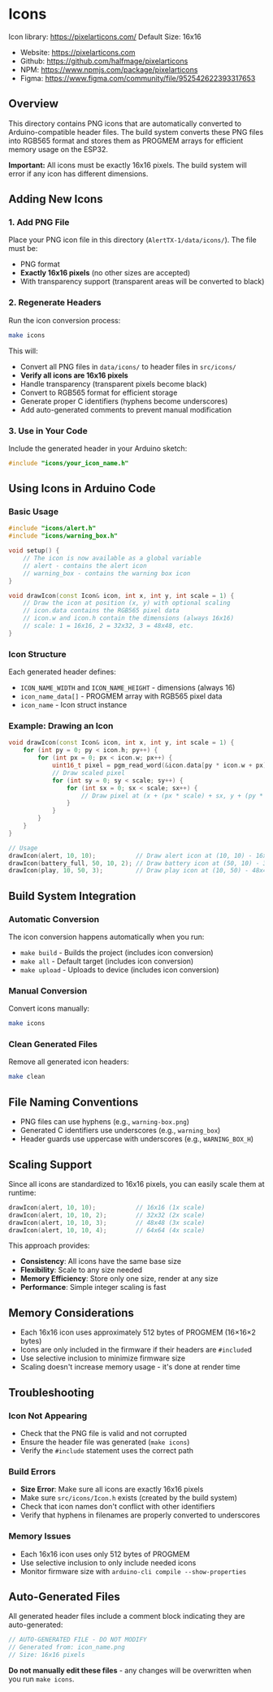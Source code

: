 # Icons

Icon library: https://pixelarticons.com/
Default Size: 16x16

- Website: https://pixelarticons.com
- Github: https://github.com/halfmage/pixelarticons
- NPM: https://www.npmjs.com/package/pixelarticons
- Figma: https://www.figma.com/community/file/952542622393317653

## Overview

This directory contains PNG icons that are automatically converted to Arduino-compatible header files. The build system converts these PNG files into RGB565 format and stores them as PROGMEM arrays for efficient memory usage on the ESP32.

**Important:** All icons must be exactly 16x16 pixels. The build system will error if any icon has different dimensions.

## Adding New Icons

### 1. Add PNG File
Place your PNG icon file in this directory (`AlertTX-1/data/icons/`). The file must be:
- PNG format
- **Exactly 16x16 pixels** (no other sizes are accepted)
- With transparency support (transparent areas will be converted to black)

### 2. Regenerate Headers
Run the icon conversion process:
```bash
make icons
```

This will:
- Convert all PNG files in `data/icons/` to header files in `src/icons/`
- **Verify all icons are 16x16 pixels**
- Handle transparency (transparent pixels become black)
- Convert to RGB565 format for efficient storage
- Generate proper C identifiers (hyphens become underscores)
- Add auto-generated comments to prevent manual modification

### 3. Use in Your Code
Include the generated header in your Arduino sketch:
```cpp
#include "icons/your_icon_name.h"
```

## Using Icons in Arduino Code

### Basic Usage
```cpp
#include "icons/alert.h"
#include "icons/warning_box.h"

void setup() {
    // The icon is now available as a global variable
    // alert - contains the alert icon
    // warning_box - contains the warning box icon
}

void drawIcon(const Icon& icon, int x, int y, int scale = 1) {
    // Draw the icon at position (x, y) with optional scaling
    // icon.data contains the RGB565 pixel data
    // icon.w and icon.h contain the dimensions (always 16x16)
    // scale: 1 = 16x16, 2 = 32x32, 3 = 48x48, etc.
}
```

### Icon Structure
Each generated header defines:
- `ICON_NAME_WIDTH` and `ICON_NAME_HEIGHT` - dimensions (always 16)
- `icon_name_data[]` - PROGMEM array with RGB565 pixel data
- `icon_name` - Icon struct instance

### Example: Drawing an Icon
```cpp
void drawIcon(const Icon& icon, int x, int y, int scale = 1) {
    for (int py = 0; py < icon.h; py++) {
        for (int px = 0; px < icon.w; px++) {
            uint16_t pixel = pgm_read_word(&icon.data[py * icon.w + px]);
            // Draw scaled pixel
            for (int sy = 0; sy < scale; sy++) {
                for (int sx = 0; sx < scale; sx++) {
                    // Draw pixel at (x + (px * scale) + sx, y + (py * scale) + sy) with color 'pixel'
                }
            }
        }
    }
}

// Usage
drawIcon(alert, 10, 10);           // Draw alert icon at (10, 10) - 16x16
drawIcon(battery_full, 50, 10, 2); // Draw battery icon at (50, 10) - 32x32
drawIcon(play, 10, 50, 3);         // Draw play icon at (10, 50) - 48x48
```

## Build System Integration

### Automatic Conversion
The icon conversion happens automatically when you run:
- `make build` - Builds the project (includes icon conversion)
- `make all` - Default target (includes icon conversion)
- `make upload` - Uploads to device (includes icon conversion)

### Manual Conversion
Convert icons manually:
```bash
make icons
```

### Clean Generated Files
Remove all generated icon headers:
```bash
make clean
```

## File Naming Conventions

- PNG files can use hyphens (e.g., `warning-box.png`)
- Generated C identifiers use underscores (e.g., `warning_box`)
- Header guards use uppercase with underscores (e.g., `WARNING_BOX_H`)

## Scaling Support

Since all icons are standardized to 16x16 pixels, you can easily scale them at runtime:

```cpp
drawIcon(alert, 10, 10);           // 16x16 (1x scale)
drawIcon(alert, 10, 10, 2);        // 32x32 (2x scale)
drawIcon(alert, 10, 10, 3);        // 48x48 (3x scale)
drawIcon(alert, 10, 10, 4);        // 64x64 (4x scale)
```

This approach provides:
- **Consistency**: All icons have the same base size
- **Flexibility**: Scale to any size needed
- **Memory Efficiency**: Store only one size, render at any size
- **Performance**: Simple integer scaling is fast

## Memory Considerations

- Each 16x16 icon uses approximately 512 bytes of PROGMEM (16×16×2 bytes)
- Icons are only included in the firmware if their headers are `#include`d
- Use selective inclusion to minimize firmware size
- Scaling doesn't increase memory usage - it's done at render time

## Troubleshooting

### Icon Not Appearing
- Check that the PNG file is valid and not corrupted
- Ensure the header file was generated (`make icons`)
- Verify the `#include` statement uses the correct path

### Build Errors
- **Size Error**: Make sure all icons are exactly 16x16 pixels
- Make sure `src/icons/Icon.h` exists (created by the build system)
- Check that icon names don't conflict with other identifiers
- Verify that hyphens in filenames are properly converted to underscores

### Memory Issues
- Each 16x16 icon uses only 512 bytes of PROGMEM
- Use selective inclusion to only include needed icons
- Monitor firmware size with `arduino-cli compile --show-properties`

## Auto-Generated Files

All generated header files include a comment block indicating they are auto-generated:
```cpp
// AUTO-GENERATED FILE - DO NOT MODIFY
// Generated from: icon_name.png
// Size: 16x16 pixels
```

**Do not manually edit these files** - any changes will be overwritten when you run `make icons`.
